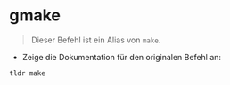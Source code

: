 # gmake

> Dieser Befehl ist ein Alias von `make`.

- Zeige die Dokumentation für den originalen Befehl an:

`tldr make`
